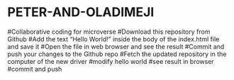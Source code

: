 # PETER-AND-OLADIMEJI
#Collaborative coding for microverse
#Download this repository from Github
#Add the text “Hello World!” inside the body of the index.html file and save it
#Open the file in web browser and see the result
#Commit and push your changes to the Github repo
#Fetch the updated repository in the computer of the new driver
#modify hello world
#see result in browser 
#commit and push

